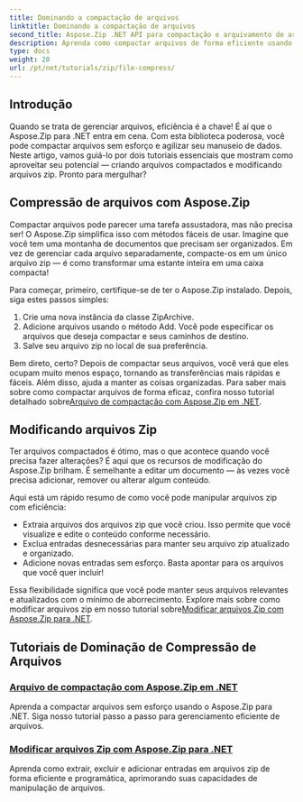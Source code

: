 ```yaml
---
title: Dominando a compactação de arquivos
linktitle: Dominando a compactação de arquivos
second_title: Aspose.Zip .NET API para compactação e arquivamento de arquivos
description: Aprenda como compactar arquivos de forma eficiente usando o Aspose.Zip para .NET com nosso tutorial detalhado. Siga este guia abrangente para implementar a compactação de arquivos perfeitamente em seus aplicativos .NET.
type: docs
weight: 20
url: /pt/net/tutorials/zip/file-compress/
---
```

## Introdução

Quando se trata de gerenciar arquivos, eficiência é a chave! É aí que o Aspose.Zip para .NET entra em cena. Com esta biblioteca poderosa, você pode compactar arquivos sem esforço e agilizar seu manuseio de dados. Neste artigo, vamos guiá-lo por dois tutoriais essenciais que mostram como aproveitar seu potencial — criando arquivos compactados e modificando arquivos zip. Pronto para mergulhar?

## Compressão de arquivos com Aspose.Zip

Compactar arquivos pode parecer uma tarefa assustadora, mas não precisa ser! O Aspose.Zip simplifica isso com métodos fáceis de usar. Imagine que você tem uma montanha de documentos que precisam ser organizados. Em vez de gerenciar cada arquivo separadamente, compacte-os em um único arquivo zip — é como transformar uma estante inteira em uma caixa compacta! 

Para começar, primeiro, certifique-se de ter o Aspose.Zip instalado. Depois, siga estes passos simples:

1. Crie uma nova instância da classe ZipArchive.
2. Adicione arquivos usando o método Add. Você pode especificar os arquivos que deseja compactar e seus caminhos de destino.
3. Salve seu arquivo zip no local de sua preferência.

 Bem direto, certo? Depois de compactar seus arquivos, você verá que eles ocupam muito menos espaço, tornando as transferências mais rápidas e fáceis. Além disso, ajuda a manter as coisas organizadas. Para saber mais sobre como compactar arquivos de forma eficaz, confira nosso tutorial detalhado sobre[Arquivo de compactação com Aspose.Zip em .NET](./compression-file/).

## Modificando arquivos Zip

Ter arquivos compactados é ótimo, mas o que acontece quando você precisa fazer alterações? É aqui que os recursos de modificação do Aspose.Zip brilham. É semelhante a editar um documento — às vezes você precisa adicionar, remover ou alterar algum conteúdo.

Aqui está um rápido resumo de como você pode manipular arquivos zip com eficiência:

- Extraia arquivos dos arquivos zip que você criou. Isso permite que você visualize e edite o conteúdo conforme necessário.
- Exclua entradas desnecessárias para manter seu arquivo zip atualizado e organizado.
- Adicione novas entradas sem esforço. Basta apontar para os arquivos que você quer incluir!

 Essa flexibilidade significa que você pode manter seus arquivos relevantes e atualizados com o mínimo de aborrecimento. Explore mais sobre como modificar arquivos zip em nosso tutorial sobre[Modificar arquivos Zip com Aspose.Zip para .NET](./modify-zip-files/).

## Tutoriais de Dominação de Compressão de Arquivos
### [Arquivo de compactação com Aspose.Zip em .NET](./compression-file/)
Aprenda a compactar arquivos sem esforço usando o Aspose.Zip para .NET. Siga nosso tutorial passo a passo para gerenciamento eficiente de arquivos.
### [Modificar arquivos Zip com Aspose.Zip para .NET](./modify-zip-files/)
Aprenda como extrair, excluir e adicionar entradas em arquivos zip de forma eficiente e programática, aprimorando suas capacidades de manipulação de arquivos.